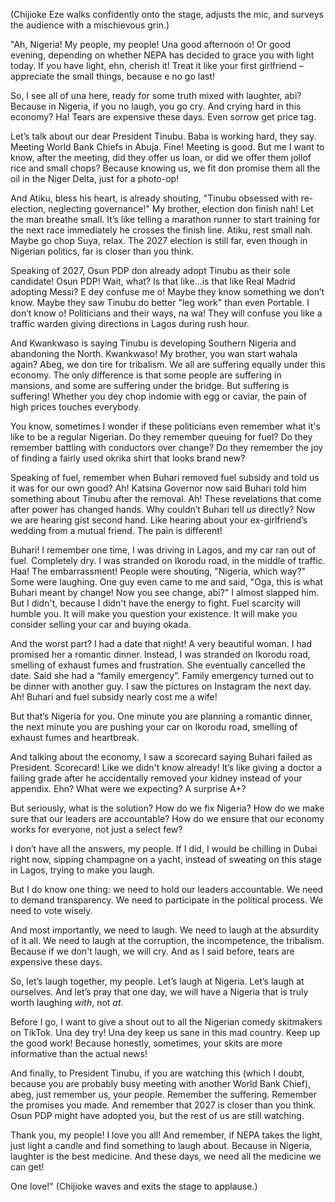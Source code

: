 (Chijioke Eze walks confidently onto the stage, adjusts the mic, and surveys the audience with a mischievous grin.)

"Ah, Nigeria! My people, my people! Una good afternoon o! Or good evening, depending on whether NEPA has decided to grace you with light today. If you have light, ehn, cherish it! Treat it like your first girlfriend – appreciate the small things, because e no go last!

So, I see all of una here, ready for some truth mixed with laughter, abi? Because in Nigeria, if you no laugh, you go cry. And crying hard in this economy? Ha! Tears are expensive these days. Even sorrow get price tag.

Let’s talk about our dear President Tinubu. Baba is working hard, they say. Meeting World Bank Chiefs in Abuja. Fine! Meeting is good. But me I want to know, after the meeting, did they offer us loan, or did we offer them jollof rice and small chops? Because knowing us, we fit don promise them all the oil in the Niger Delta, just for a photo-op!

And Atiku, bless his heart, is already shouting, "Tinubu obsessed with re-election, neglecting governance!" My brother, election don finish nah! Let the man breathe small. It’s like telling a marathon runner to start training for the next race immediately he crosses the finish line. Atiku, rest small nah. Maybe go chop Suya, relax. The 2027 election is still far, even though in Nigerian politics, far is closer than you think.

Speaking of 2027, Osun PDP don already adopt Tinubu as their sole candidate! Osun PDP! Wait, what? Is that like…is that like Real Madrid adopting Messi? E dey confuse me o! Maybe they know something we don’t know. Maybe they saw Tinubu do better "leg work" than even Portable. I don’t know o! Politicians and their ways, na wa! They will confuse you like a traffic warden giving directions in Lagos during rush hour.

And Kwankwaso is saying Tinubu is developing Southern Nigeria and abandoning the North. Kwankwaso! My brother, you wan start wahala again? Abeg, we don tire for tribalism. We all are suffering equally under this economy. The only difference is that some people are suffering in mansions, and some are suffering under the bridge. But suffering is suffering! Whether you dey chop indomie with egg or caviar, the pain of high prices touches everybody.

You know, sometimes I wonder if these politicians even remember what it's like to be a regular Nigerian. Do they remember queuing for fuel? Do they remember battling with conductors over change? Do they remember the joy of finding a fairly used okrika shirt that looks brand new?

Speaking of fuel, remember when Buhari removed fuel subsidy and told us it was for our own good? Ah! Katsina Governor now said Buhari told him something about Tinubu after the removal. Ah! These revelations that come after power has changed hands. Why couldn’t Buhari tell *us* directly? Now we are hearing gist second hand. Like hearing about your ex-girlfriend’s wedding from a mutual friend. The pain is different!

Buhari! I remember one time, I was driving in Lagos, and my car ran out of fuel. Completely dry. I was stranded on Ikorodu road, in the middle of traffic. Haa! The embarrassment! People were shouting, "Nigeria, which way?" Some were laughing. One guy even came to me and said, "Oga, this is what Buhari meant by change! Now you see change, abi?" I almost slapped him. But I didn't, because I didn't have the energy to fight. Fuel scarcity will humble you. It will make you question your existence. It will make you consider selling your car and buying okada.

And the worst part? I had a date that night! A very beautiful woman. I had promised her a romantic dinner. Instead, I was stranded on Ikorodu road, smelling of exhaust fumes and frustration. She eventually cancelled the date. Said she had a “family emergency”. Family emergency turned out to be dinner with another guy. I saw the pictures on Instagram the next day. Ah! Buhari and fuel subsidy nearly cost me a wife!

But that’s Nigeria for you. One minute you are planning a romantic dinner, the next minute you are pushing your car on Ikorodu road, smelling of exhaust fumes and heartbreak.

And talking about the economy, I saw a scorecard saying Buhari failed as President. Scorecard! Like we didn't know already! It’s like giving a doctor a failing grade after he accidentally removed your kidney instead of your appendix. Ehn? What were we expecting? A surprise A+?

But seriously, what is the solution? How do we fix Nigeria? How do we make sure that our leaders are accountable? How do we ensure that our economy works for everyone, not just a select few?

I don’t have all the answers, my people. If I did, I would be chilling in Dubai right now, sipping champagne on a yacht, instead of sweating on this stage in Lagos, trying to make you laugh.

But I do know one thing: we need to hold our leaders accountable. We need to demand transparency. We need to participate in the political process. We need to vote wisely.

And most importantly, we need to laugh. We need to laugh at the absurdity of it all. We need to laugh at the corruption, the incompetence, the tribalism. Because if we don't laugh, we will cry. And as I said before, tears are expensive these days.

So, let’s laugh together, my people. Let’s laugh at Nigeria. Let’s laugh at ourselves. And let’s pray that one day, we will have a Nigeria that is truly worth laughing *with*, not *at*.

Before I go, I want to give a shout out to all the Nigerian comedy skitmakers on TikTok. Una dey try! Una dey keep us sane in this mad country. Keep up the good work! Because honestly, sometimes, your skits are more informative than the actual news!

And finally, to President Tinubu, if you are watching this (which I doubt, because you are probably busy meeting with another World Bank Chief), abeg, just remember us, your people. Remember the suffering. Remember the promises you made. And remember that 2027 is closer than you think. Osun PDP might have adopted you, but the rest of us are still watching.

Thank you, my people! I love you all! And remember, if NEPA takes the light, just light a candle and find something to laugh about. Because in Nigeria, laughter is the best medicine. And these days, we need all the medicine we can get!

One love!" (Chijioke waves and exits the stage to applause.)